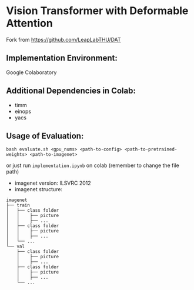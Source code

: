 # Vision Transformer with Deformable Attention

Fork from https://github.com/LeapLabTHU/DAT

## Implementation Environment:

Google Colaboratory

## Additional Dependencies in Colab:
- timm 
- einops
- yacs

## Usage of Evaluation:
```
bash evaluate.sh <gpu_nums> <path-to-config> <path-to-pretrained-weights> <path-to-imagenet>
```
or just run `implementation.ipynb` on colab (remember to change the file path)

- imagenet version: ILSVRC 2012
- imagenet structure:
```
imagenet
├── train
│   ├── class folder
│   │    ├── picture
│   │    ├── ...
│   ├── class folder
│   │    ├── picture
│   │    ├── ...
│   └── ...
└── val                   
    ├── class folder
    │    ├── picture
    │    ├── ...
    ├── class folder
    │    ├── picture
    │    ├── ...
    └── ...            
```


